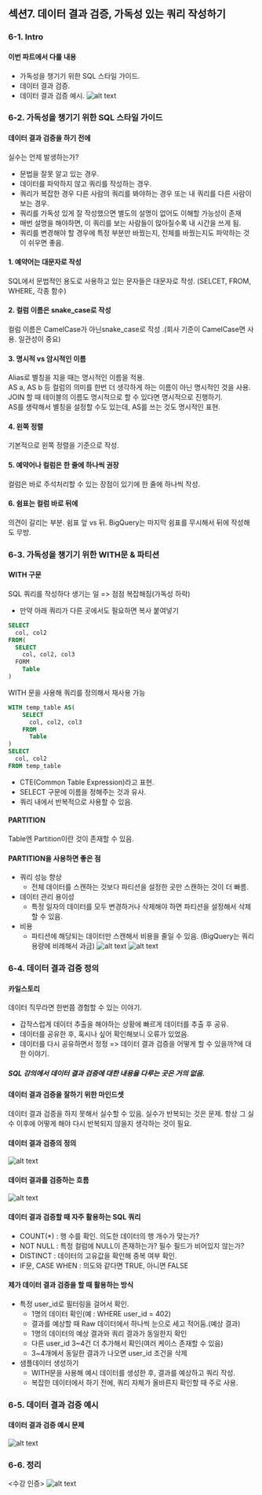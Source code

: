 ## 섹션7. 데이터 결과 검증, 가독성 있는 쿼리 작성하기
### 6-1. Intro
#### 이번 파트에서 다룰 내용
- 가독성을 챙기기 위한 SQL 스타일 가이드.
- 데이터 결과 검증.
- 데이터 결과 검증 예시.
![alt text](image.png)
### 6-2. 가독성을 챙기기 위한 SQL 스타일 가이드
#### 데이터 결과 검증을 하기 전에 
실수는 언제 발생하는가?
- 문법을 잘못 알고 있는 경우.
- 데이터를 파악하지 않고 쿼리를 작성하는 경우.
- 쿼리가 복잡한 경우
다른 사람의 쿼리를 봐야하는 경우 또는 내 쿼리를 다른 사람이 보는 경우.
- 쿼리를 가독성 있게 잘 작성했으면 별도의 설명이 없어도 이해할 가능성이 존재
- 매번 설명을 해야하면, 이 쿼리를 보는 사람들이 많아질수록 내 시간을 쓰게 됨.
- 쿼리를 변경해야 할 경우에 특정 부분만 바꿨는지, 전체를 바꿨는지도 파악하는 것이 쉬우면 좋음.

#### 1. 예약어는 대문자로 작성
SQL에서 문법적인 용도로 사용하고 있는 문자들은 대문자로 작성.
(SELCET, FROM, WHERE, 각종 함수) 

#### 2. 컬럼 이름은 snake_case로 작성
컬럼 이름은 CamelCase가 아닌snake_case로 작성 .(회사 기준이 CamelCase면 사용. 일관성이 중요)

#### 3. 명시적 vs 암시적인 이름
Alias로 별칭을 지을 때는 명시적인 이름을 적용.\
AS a, AS b 등 컬럼의 의미를 한번 더 생각하게 하는 이름이 아닌 명시적인 것을 사용.\
JOIN 할 때 테이블의 이름도 명시적으로 할 수 있다면 명시적으로 진행하기.\
AS를 생략해서 별칭을 설정할 수도 있는데, AS를 쓰는 것도 명시적인 표현.

#### 4. 왼쪽 정렬
기본적으로 왼쪽 정렬을 기준으로 작성.

#### 5. 예약어나 컬럼은 한 줄에 하나씩 권장
컬럼은 바로 주석처리할 수 있는 장점이 있기에 한 줄에 하나씩 작성.

#### 6. 쉼표는 컬럼 바로 뒤에
의견이 갈리는 부분. 쉼표 앞 vs 뒤. BigQuery는 마지막 쉼표를 무시해서 뒤에 작성해도 무방.

### 6-3. 가독성을 챙기기 위한 WITH문 & 파티션
#### WITH 구문
SQL 쿼리를 작성하다 생기는 일 => 점점 복잡해짐(가독성 하락)
- 만약 아래 쿼리가 다른 곳에서도 필요하면 복사 붙여넣기
```SQL
SELECT
  col, col2
FROM(
  SELECT
    col, col2, col3
  FORM
    Table
)
```
WITH 문을 사용해 쿼리를 정의해서 재사용 가능
```SQL
WITH temp_table AS(
    SELECT
      col, col2, col3
    FROM
      Table
)
SELECT
  col, col2
FROM temp_table
```
- CTE(Common Table Expression)라고 표현.
- SELECT 구문에 이름을 정해주는 것과 유사.
- 쿼리 내에서 반복적으로 사용할 수 있음.

#### PARTITION
Table엔 Partition이란 것이 존재할 수 있음.

#### PARTITION을 사용하면 좋은 점
- 쿼리 성능 향상
  - 전체 데이터를 스캔하는 것보다 파티션을 설정한 곳만 스캔하는 것이 더 빠름.
- 데이터 관리 용이성
  - 특정 일자의 데이터를 모두 변경하거나 삭제해야 하면 파티션을 설정해서 삭제할 수 있음.
- 비용
  - 파티션에 해당되는 데이터만 스캔해서 비용을 줄일 수 있음. (BigQuery는 쿼리 용량에 비례해서 과금)
![alt text](<../img/7주차 과제 /2.png>)
![alt text](<../img/7주차 과제 /3.png>)

### 6-4. 데이터 결과 검증 정의
#### 카일스토리
데이터 직무라면 한번쯤 경험할 수 있는 이야기.
- 갑작스럽게 데이터 추출을 해야하는 상황에 빠르게 데이터를 추출 후 공유.
- 데이터를 공유한 후, 혹시나 싶어 확인해보니 오류가 있었음.
- 데이터를 다시 공유하면서 정정 => 데이터 결과 검증을 어떻게 할 수 있을까?에 대한 이야기.
##### SQL 강의에서 데이터 결과 검증에 대한 내용을 다루는 곳은 거의 없음.

#### 데이터 결과 검증을 잘하기 위한 마인드셋 
데이터 결과 검증을 하지 못해서 실수할 수 있음. 실수가 반복되는 것은 문제. 항상 그 실수 이후에 어떻게 해야 다시 반복되지 않을지 생각하는 것이 필요.

#### 데이터 결과 검증의 정의
![alt text](<../img/7주차 과제 /4.png>)

#### 데이터 결과를 검증하는 흐름
![alt text](<../img/7주차 과제 /5.png>)

#### 데이터 결과 검증할 때 자주 활용하는 SQL 쿼리
- COUNT(*) : 행 수를 확인. 의도한 데이터의 행 개수가 맞는가?
- NOT NULL : 특정 컬럼에 NULL이 존재하는가? 필수 필드가 비어있지 않는가?
- DISTINCT : 데이터의 고유값을 확인해 중복 여부 확인.
- IF문, CASE WHEN : 의도와 같다면 TRUE, 아니면 FALSE

#### 제가 데이터 결과 검증을 할 때 활용하는 방식
- 특정 user_id로 필터링을 걸어서 확인.
  - 1명의 데이터 확인(예 : WHERE user_id = 402)
  - 결과를 예상할 때 Raw 데이터에서 하나씩 눈으로 세고 적어둠.(예상 결과)
  - 1명의 데이터의 예상 결과와 쿼리 결과가 동일한지 확인
  - 다른 user_id 3~4건 더 추가해서 확인(여러 케이스 존재할 수 있음)
  - 3~4개에서 동일한 결과가 나오면 user_id 조건을 삭제
- 샘플데이터 생성하기
  - WITH문을 사용해 예시 데이터를 생성한 후, 결과를 예상하고 쿼리 작성.
  - 복잡한 데이터에서 하기 전에, 쿼리 자체가 올바른지 확인할 때 주로 사용.

### 6-5. 데이터 결과 검증 예시
#### 데이터 결과 검증 예시 문제
![alt text](image.png)

### 6-6. 정리

<수강 인증>
![alt text](<../img/7주차 과제 /7.png>)